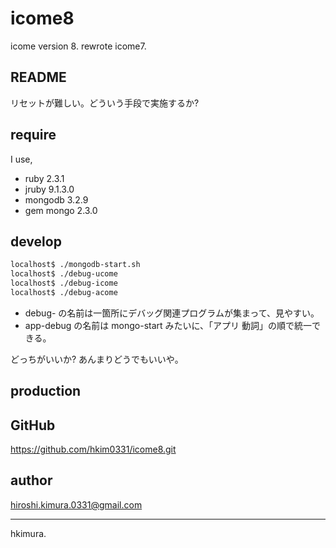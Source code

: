 # icome8

icome version 8.
rewrote icome7.

## README

リセットが難しい。どういう手段で実施するか?

## require

I use,

* ruby 2.3.1
* jruby 9.1.3.0
* mongodb 3.2.9
* gem mongo 2.3.0

## develop

```sh
localhost$ ./mongodb-start.sh
localhost$ ./debug-ucome
localhost$ ./debug-icome
localhost$ ./debug-acome
```

* debug- の名前は一箇所にデバッグ関連プログラムが集まって、見やすい。
* app-debug の名前は mongo-start みたいに、「アプリ 動詞」の順で統一できる。

どっちがいいか? あんまりどうでもいいや。

## production

## GitHub

https://github.com/hkim0331/icome8.git

## author

hiroshi.kimura.0331@gmail.com

---
hkimura.

